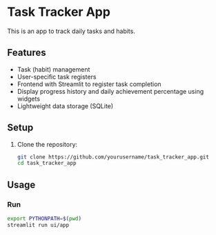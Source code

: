 # Task Tracker App

This is an app to track daily tasks and habits.

## Features
- Task (habit) management
- User-specific task registers
- Frontend with Streamlit to register task completion
- Display progress history and daily achievement percentage using widgets
- Lightweight data storage (SQLite)

## Setup

1. Clone the repository:
   ```sh
   git clone https://github.com/yourusername/task_tracker_app.git
   cd task_tracker_app

## Usage

### Run 

```sh
export PYTHONPATH=$(pwd)
streamlit run ui/app
```
